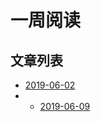# 一周阅读

## 文章列表

* [2019-06-02](https://github.com/findingsea/OneWeekRead/blob/master/article/2019-06-02.md)
* * [2019-06-09](https://github.com/findingsea/OneWeekRead/blob/master/article/2019-06-09.md)